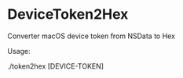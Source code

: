 # DeviceToken2Hex
Converter macOS device token from NSData to Hex

Usage:

./token2hex [DEVICE-TOKEN]
  
